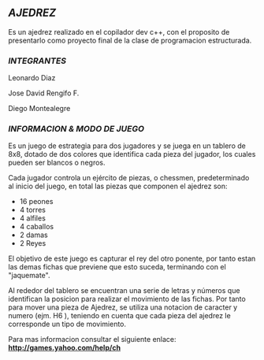 ## _**AJEDREZ**_ ##

Es un ajedrez realizado en el copilador dev c++, con el proposito de presentarlo como proyecto final de la clase de programacion estructurada.


### _**INTEGRANTES**_ ###

 Leonardo Diaz

 Jose David Rengifo F.

 Diego Montealegre

### _**INFORMACION & MODO DE JUEGO**_ ###
Es un juego de estrategia para dos jugadores y se juega en un tablero de  8x8, dotado de dos colores que identifica cada pieza del jugador, los  cuales pueden ser blancos o negros.

Cada jugador controla un ejército de piezas, o chessmen, predeterminado al inicio del juego, en total las piezas que componen el ajedrez son:

  * 16 peones
  * 4 torres
  * 4 alfiles
  * 4 caballos
  * 2 damas
  * 2 Reyes

El objetivo de este juego es capturar el rey del otro ponente, por tanto estan las demas fichas que previene que esto suceda, terminando con el "jaquemate".

Al rededor del tablero se encuentran una serie de letras y números que identifican la posicion para realizar el movimiento de las fichas. Por tanto para mover una pieza de Ajedrez, se utiliza una notacion de caracter y numero (ejm. H6 ), teniendo en cuenta que cada pieza del ajedrez le corresponde un tipo de movimiento.

Para mas informacion consultar el siguiente enlace: **http://games.yahoo.com/help/ch**
